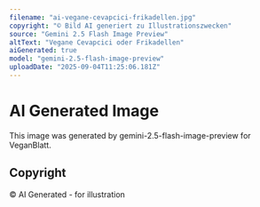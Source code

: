 ```yaml
---
filename: "ai-vegane-cevapcici-frikadellen.jpg"
copyright: "© Bild AI generiert zu Illustrationszwecken"
source: "Gemini 2.5 Flash Image Preview"
altText: "Vegane Cevapcici oder Frikadellen"
aiGenerated: true
model: "gemini-2.5-flash-image-preview"
uploadDate: "2025-09-04T11:25:06.181Z"
---
```


# AI Generated Image

This image was generated by gemini-2.5-flash-image-preview for VeganBlatt.

## Copyright
© AI Generated - for illustration
